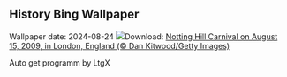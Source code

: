 ## History Bing Wallpaper
Wallpaper date: 2024-08-24
![](https://www.bing.com/th?id=OHR.NottingHillCarnival2024_EN-GB9324576606_UHD.jpg&w=1000)Download: [Notting Hill Carnival on August 15, 2009, in London, England (© Dan Kitwood/Getty Images)](https://www.bing.com/th?id=OHR.NottingHillCarnival2024_EN-GB9324576606_UHD.jpg)

Auto get programm by LtgX
